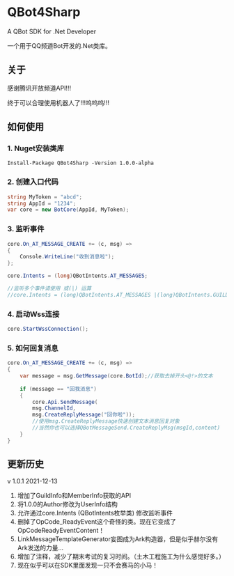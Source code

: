 # QBot4Sharp

A QBot SDK for .Net Developer

一个用于QQ频道Bot开发的.Net类库。

## 关于

感谢腾讯开放频道API!!!

终于可以合理使用机器人了!!!呜呜呜!!!

## 如何使用

### 1. Nuget安装类库

`Install-Package QBot4Sharp -Version 1.0.0-alpha`

### 2. 创建入口代码

```c#
string MyToken = "abcd";
string AppId = "1234";
var core = new BotCore(AppId, MyToken);
```

### 3. 监听事件

```c#
core.On_AT_MESSAGE_CREATE += (c, msg) =>
{
    Console.WriteLine("收到消息啦");
};

core.Intents = (long)QBotIntents.AT_MESSAGES;

//监听多个事件请使用 或(|) 运算
//core.Intents = (long)QBotIntents.AT_MESSAGES |(long)QBotIntents.GUILDS;
```

### 4. 启动Wss连接

```c#
core.StartWssConnection();
```

### 5. 如何回复消息

```c#
core.On_AT_MESSAGE_CREATE += (c, msg) =>
{
    var message = msg.GetMessage(core.BotId);//获取去掉开头<@!>的文本
    
    if (message == "回我消息")
    {
        core.Api.SendMessage(
        msg.ChannelId,
        msg.CreateReplyMessage("回你啦"));
        //使用msg.CreateReplyMessage快速创建文本消息回复对象
        //当然你也可以选择QBotMessageSend.CreateReplyMsg(msgId,content)
    }
}
```

## 更新历史

v 1.0.1 2021-12-13
1. 增加了GuildInfo和MemberInfo获取的API
2. 将1.0.0的Author修改为UserInfo结构
3. 允许通过core.Intents (QBotIntents枚举类) 修改监听事件
4. 删掉了OpCode_ReadyEvent这个奇怪的类。现在它变成了OpCodeReadyEventContent！
5. LinkMessageTemplateGenerator妄图成为Ark构造器，但是似乎赫尔没有Ark发送的力量...
6. 增加了注释，减少了期末考试的复习时间。（土木工程施工为什么感觉好多。）
7. 现在似乎可以在SDK里面发现一只不会赛马的小马！
